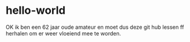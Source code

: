 # hello-world
OK ik ben een 62 jaar oude amateur en moet dus deze git hub lessen ff herhalen om er weer vloeiend mee te worden.
